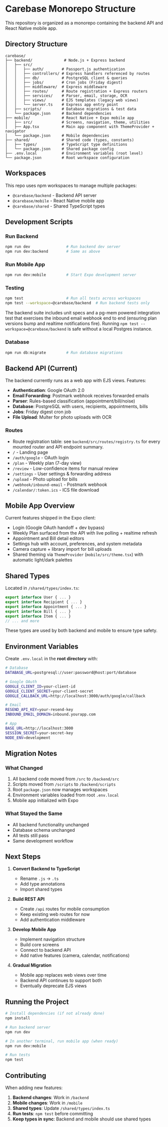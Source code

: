# Carebase Monorepo Structure

This repository is organized as a monorepo containing the backend API and React Native mobile app.

## Directory Structure

```
carebase/
├── backend/              # Node.js + Express backend
│   ├── src/
│   │   ├── auth/        # Passport.js authentication
│   │   ├── controllers/ # Express handlers referenced by routes
│   │   ├── db/          # PostgreSQL client & queries
│   │   ├── jobs/        # Cron jobs (Friday digest)
│   │   ├── middleware/  # Express middleware
│   │   ├── routes/      # Route registration + Express routers
│   │   ├── services/    # Parser, email, storage, OCR
│   │   ├── views/       # EJS templates (legacy web views)
│   │   └── server.ts    # Express app entry point
│   ├── scripts/         # Database migrations & test data
│   └── package.json     # Backend dependencies
├── mobile/              # React Native + Expo mobile app
│   ├── src/             # Screens, navigation, theme, utilities
│   ├── App.tsx          # Main app component with ThemeProvider + navigator
│   └── package.json     # Mobile dependencies
├── shared/              # Shared code (types, constants)
│   ├── types/           # TypeScript type definitions
│   └── package.json     # Shared package config
├── .env.local           # Environment variables (root level)
└── package.json         # Root workspace configuration
```

## Workspaces

This repo uses npm workspaces to manage multiple packages:

- `@carebase/backend` - Backend API server
- `@carebase/mobile` - React Native mobile app
- `@carebase/shared` - Shared TypeScript types

## Development Scripts

### Run Backend
```bash
npm run dev                # Run backend dev server
npm run dev:backend        # Same as above
```

### Run Mobile App
```bash
npm run dev:mobile         # Start Expo development server
```

### Testing
```bash
npm test                   # Run all tests across workspaces
npm test --workspace=@carebase/backend  # Run backend tests only
```

The backend suite includes unit specs and a pg-mem powered integration test that exercises the inbound email webhook end to end (ensuring plan versions bump and realtime notifications fire). Running `npm test --workspace=@carebase/backend` is safe without a local Postgres instance.

### Database
```bash
npm run db:migrate         # Run database migrations
```

## Backend API (Current)

The backend currently runs as a web app with EJS views. Features:

- **Authentication**: Google OAuth 2.0
- **Email Forwarding**: Postmark webhook receives forwarded emails
- **Parser**: Rules-based classification (appointment/bill/noise)
- **Database**: PostgreSQL with users, recipients, appointments, bills
- **Jobs**: Friday digest cron job
- **File Upload**: Multer for photo uploads with OCR

### Routes
- Route registration table: see `backend/src/routes/registry.ts` for every mounted router and API endpoint summary.
- `/` - Landing page
- `/auth/google` - OAuth login
- `/plan` - Weekly plan (7-day view)
- `/review` - Low-confidence items for manual review
- `/settings` - User settings & forwarding address
- `/upload` - Photo upload for bills
- `/webhook/inbound-email` - Postmark webhook
- `/calendar/:token.ics` - ICS file download

## Mobile App Overview

Current features shipped in the Expo client:

- Login (Google OAuth handoff + dev bypass)
- Weekly Plan surfaced from the API with live polling + realtime refresh
- Appointment and Bill detail editors
- Settings hub with account, preferences, and system metadata
- Camera capture + library import for bill uploads
- Shared theming via `ThemeProvider` (`mobile/src/theme.tsx`) with automatic light/dark palettes

## Shared Types

Located in `/shared/types/index.ts`:

```typescript
export interface User { ... }
export interface Recipient { ... }
export interface Appointment { ... }
export interface Bill { ... }
export interface Item { ... }
// ... and more
```

These types are used by both backend and mobile to ensure type safety.

## Environment Variables

Create `.env.local` in the **root directory** with:

```bash
# Database
DATABASE_URL=postgresql://user:password@host:port/database

# Google OAuth
GOOGLE_CLIENT_ID=your-client-id
GOOGLE_CLIENT_SECRET=your-client-secret
GOOGLE_CALLBACK_URL=http://localhost:3000/auth/google/callback

# Email
RESEND_API_KEY=your-resend-key
INBOUND_EMAIL_DOMAIN=inbound.yourapp.com

# App
BASE_URL=http://localhost:3000
SESSION_SECRET=your-secret-key
NODE_ENV=development
```

## Migration Notes

### What Changed
1. All backend code moved from `/src` to `/backend/src`
2. Scripts moved from `/scripts` to `/backend/scripts`
3. Root `package.json` now manages workspaces
4. Environment variables loaded from root `.env.local`
5. Mobile app initialized with Expo

### What Stayed the Same
- All backend functionality unchanged
- Database schema unchanged
- All tests still pass
- Same development workflow

## Next Steps

1. **Convert Backend to TypeScript**
   - Rename `.js` → `.ts`
   - Add type annotations
   - Import shared types

2. **Build REST API**
   - Create `/api` routes for mobile consumption
   - Keep existing web routes for now
   - Add authentication middleware

3. **Develop Mobile App**
   - Implement navigation structure
   - Build core screens
   - Connect to backend API
   - Add native features (camera, calendar, notifications)

4. **Gradual Migration**
   - Mobile app replaces web views over time
   - Backend API continues to support both
   - Eventually deprecate EJS views

## Running the Project

```bash
# Install dependencies (if not already done)
npm install

# Run backend server
npm run dev

# In another terminal, run mobile app (when ready)
npm run dev:mobile

# Run tests
npm test
```

## Contributing

When adding new features:

1. **Backend changes**: Work in `/backend`
2. **Mobile changes**: Work in `/mobile`
3. **Shared types**: Update `/shared/types/index.ts`
4. **Run tests**: `npm test` before committing
5. **Keep types in sync**: Backend and mobile should use shared types
